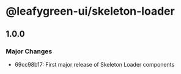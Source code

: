 # @leafygreen-ui/skeleton-loader

## 1.0.0

### Major Changes

- 69cc98b17: First major release of Skeleton Loader components
